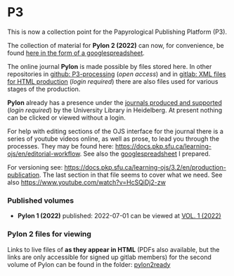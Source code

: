 # P3
This is now a collection point for the Papyrological Publishing Platform (P3). 

The collection of material for **Pylon 2 (2022)** can now, for convenience, be found [here in the form of a googlespreadsheet](https://docs.google.com/spreadsheets/d/1UGFvjVt8KOZOfwsZCRbaH-jGoAorzKbmBCmWzv3acCM/edit#gid=0).

The online journal **Pylon** is made possible by files stored here. In other repositories in [github: P3-processing](https://github.com/hcayless/P3-processing) (_open access_) and in [gitlab: XML files for HTML production](https://gitlab.ub.uni-heidelberg.de/verlag/PapyrologicalPublicationPlatform/-/tree/master/epidoc) (_login required_) there are also files used for various stages of the production.

**Pylon** already has a presence under the [journals produced and supported](https://journals.ub.uni-heidelberg.de/index.php/pylon/login) (_login required_) by the University Library in Heidelberg.  At present nothing can be clicked or viewed without a login. 

For help with editing sections of the OJS interface for the journal there is a series of youtube videos online, as well as prose, to lead you through the processes. They may be found here: https://docs.pkp.sfu.ca/learning-ojs/en/editorial-workflow. See also the [googlespreadsheet](https://docs.google.com/spreadsheets/d/1bZDLZgtBR_2g4kMSnWHUfl92Pon8Y1nkhvb0yU2BYkc/edit#gid=0) I prepared.

For versioning see: https://docs.pkp.sfu.ca/learning-ojs/3.2/en/production-publication. The last section in that file seems to cover what we need. See also https://www.youtube.com/watch?v=HcSQiDj2-zw

### Published volumes

- **Pylon 1 (2022)** published: 2022-07-01 can be viewed at [VOL. 1 (2022)](https://journals.ub.uni-heidelberg.de/index.php/pylon/issue/view/6131)

### Pylon 2 files for viewing
Links to live files of **as they appear in HTML** (PDFs also available, but the links are only accessible for signed up gitlab members) for the second volume of Pylon can be found in the folder: [pylon2ready](https://github.com/jcowey/P3/blob/master/pylon/pylon2ready/list.md)
